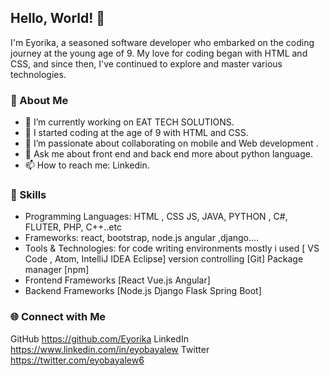 ## Hello, World! 👋

I'm Eyorika, a seasoned software developer who embarked on the coding journey at the young age of 9. My love for coding began with HTML and CSS, and since then, I've continued to explore and master various technologies.

### 💼 About Me

- 🔭 I’m currently working on EAT TECH SOLUTIONS.
- 🌱 I started coding at the age of 9 with HTML and CSS.
- 👯 I’m passionate about collaborating on mobile and Web development .
- 💬 Ask me about front end and back end more about python language.
- 📫 How to reach me: Linkedin.

### 🚀 Skills

- Programming Languages: HTML , CSS JS, JAVA, PYTHON , C#, FLUTER, PHP, C++..etc
- Frameworks: react, bootstrap, node.js angular ,django....
- Tools & Technologies: for code writing environments mostly i used [ VS Code , Atom, IntelliJ IDEA Eclipse] version controlling [Git] Package manager [npm]
- Frontend Frameworks  [React Vue.js Angular]
- Backend Frameworks [Node.js Django Flask Spring Boot]

### 🌐 Connect with Me

GitHub https://github.com/Eyorika
LinkedIn https://www.linkedin.com/in/eyobayalew
Twitter https://twitter.com/eyobayalew6




